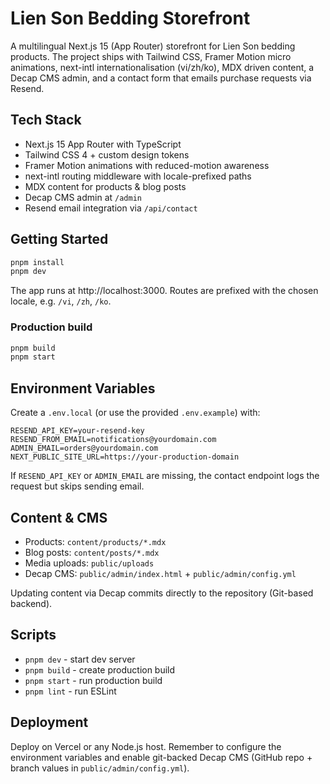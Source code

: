 # Lien Son Bedding Storefront

A multilingual Next.js 15 (App Router) storefront for Lien Son bedding products. The project ships with Tailwind CSS, Framer Motion micro animations, next-intl internationalisation (vi/zh/ko), MDX driven content, a Decap CMS admin, and a contact form that emails purchase requests via Resend.

## Tech Stack
- Next.js 15 App Router with TypeScript
- Tailwind CSS 4 + custom design tokens
- Framer Motion animations with reduced-motion awareness
- next-intl routing middleware with locale-prefixed paths
- MDX content for products & blog posts
- Decap CMS admin at `/admin`
- Resend email integration via `/api/contact`

## Getting Started
```bash
pnpm install
pnpm dev
```
The app runs at http://localhost:3000. Routes are prefixed with the chosen locale, e.g. `/vi`, `/zh`, `/ko`.

### Production build
```bash
pnpm build
pnpm start
```

## Environment Variables
Create a `.env.local` (or use the provided `.env.example`) with:
```
RESEND_API_KEY=your-resend-key
RESEND_FROM_EMAIL=notifications@yourdomain.com
ADMIN_EMAIL=orders@yourdomain.com
NEXT_PUBLIC_SITE_URL=https://your-production-domain
```
If `RESEND_API_KEY` or `ADMIN_EMAIL` are missing, the contact endpoint logs the request but skips sending email.

## Content & CMS
- Products: `content/products/*.mdx`
- Blog posts: `content/posts/*.mdx`
- Media uploads: `public/uploads`
- Decap CMS: `public/admin/index.html` + `public/admin/config.yml`

Updating content via Decap commits directly to the repository (Git-based backend).

## Scripts
- `pnpm dev` - start dev server
- `pnpm build` - create production build
- `pnpm start` - run production build
- `pnpm lint` - run ESLint

## Deployment
Deploy on Vercel or any Node.js host. Remember to configure the environment variables and enable git-backed Decap CMS (GitHub repo + branch values in `public/admin/config.yml`).
